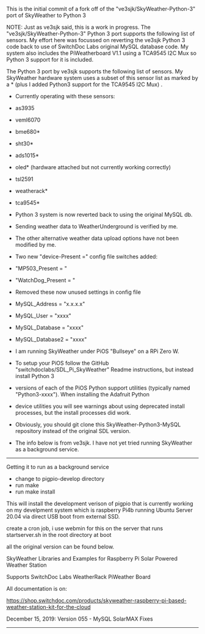 This is the initial commit of a fork off of the "ve3sjk/SkyWeather-Python-3" port of SkyWeather to Python 3

NOTE: Just as ve3sjk said, this is a work in progress. The "ve3sjk/SkyWeather-Python-3" Python 3 port supports
the following list of sensors. My effort here was focussed on reverting the ve3sjk Python 3 code back to use of SwitchDoc
Labs original MySQL database code. My system also includes the PiWeatherboard V1.1 using a TCA9545 I2C Mux so Python 3 
support for it is included. 

 The Python 3 port by ve3sjk supports the following list of sensors. My SkyWeather hardware system uses a subset of
 this sensor list as marked by a * (plus I added Python3 support for the TCA9545 I2C Mux) .  

- Currently operating with these sensors:

- as3935
- veml6070
- bme680*
- sht30*
- ads1015*
- oled* (hardware attached but not currently working correctly)
- tsl2591
- weatherack*
- tca9545* 

- Python 3 system is now reverted back to using the original MySQL db.

- Sending weather data to WeatherUnderground is verified by me.
- The other alternative weather data upload options have not been modified by me. 

- Two new "device-Present =" config file switches added:
 
- "MP503_Present = "
- "WatchDog_Present = "

- Removed these now unused settings in config file

- MySQL_Address = "x.x.x.x"
- MySQL_User = "xxxx"
- MySQL_Database = "xxxx"
- MySQL_Database2 = "xxxx"

- I am running SkyWeather under PiOS "Bullseye" on a RPi Zero W.

- To setup your PiOS follow the GitHub "switchdoclabs/SDL_Pi_SkyWeather" Readme instructions, but instead install Python 3
- versions of each of the PiOS Python support utilities (typically named "Python3-xxxx"). When installing the Adafruit Python
- device utilities you will see warnings about using deprecated install processes, but the install processes did work.
- Obviously, you should git clone this SkyWeather-Python3-MySQL repository instead of the original SDL version. 

 

- The info below is from ve3sjk. I have not yet tried running SkyWeather as a background service.

*******************************************************************************************************
Getting it to run as a background service

 - change to pigpio-develop directory 
 - run make
 - run make install
 
 This will install the development verison
 of pigpio that is currently working on my
 develpment system which is raspberry Pi4b
 running Ubuntu Server 20.04 via direct USB
 boot from external SSD.
 
 create a cron job, i use webmin for this
 on the server that runs startserver.sh
 in the root directory at boot
 
 
 all the original version can be found below.
 
 
SkyWeather Libraries and Examples for Raspberry Pi Solar Powered Weather Station<BR>

Supports SwitchDoc Labs WeatherRack PiWeather Board <BR> 

All documentation is on:<BR>

https://shop.switchdoc.com/products/skyweather-raspberry-pi-based-weather-station-kit-for-the-cloud

December 15, 2019: Version 055 - MySQL SolarMAX Fixes

*******************************************************************************************************

